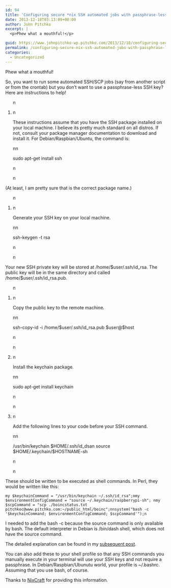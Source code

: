 ```yaml
---
id: 94
title: 'Configuring secure *nix SSH automated jobs with passphrase-less keys'
date: 2013-12-18T03:13:09+00:00
author: John Pitchko
excerpt: |
  <p>Phew what a mouthful!</p>

guid: https://www.johnpitchko-wp.pitchko.com/2013/12/18/configuring-secure-nix-ssh-automated-jobs-with-passphrase-less-keys/
permalink: /configuring-secure-nix-ssh-automated-jobs-with-passphrase-less-keys/
categories:
  - Uncategorized
---
```

<p>Phew what a mouthful!</p>

<p>So, you want to run some automated SSH/SCP jobs (say from another script or from the crontab) but you don’t want to use a passphrase-less SSH key? Here are instructions to help!</p>

<ol>n  </p>
<li>n
<p>These instructions assume that you have the SSH package installed on your local machine. I believe its pretty much standard on all distros. If not, consult your package manager documentation to download and install it. For Debian/Raspbian/Ubuntu, the command is:</p>
<p>nn    </p>
<p>sudo apt-get install ssh</p>
<p>n  </li>
<p>n</ol>

<p>(At least, I am pretty sure that is the correct package name.)</p>

<ol>n  </p>
<li>n
<p>Generate your SSH key on your local machine.</p>
<p>nn    </p>
<p>ssh-keygen -t rsa</p>
<p>n  </li>
<p>n</ol>

<p>Your new SSH private key will be stored at /home/$user/.ssh/id_rsa. The public key will be in the same directory and called /home/$user/.ssh/id_rsa.pub.</p>

<ol>n  </p>
<li>n
<p>Copy the public key to the remote machine.</p>
<p>nn    </p>
<p>ssh-copy-id -i /home/$user/.ssh/id_rsa.pub $user@$host</p>
<p>n  </li>
<p>n  </p>
<li>n
<p>Install the keychain package.</p>
<p>nn    </p>
<p>sudo apt-get install keychain</p>
<p>n  </li>
<p>n  </p>
<li>n
<p>Add the following lines to your code before your SSH command.</p>
<p>nn    </p>
<p>/usr/bin/keychain $HOME/.ssh/id_dsan source $HOME/.keychain/$HOSTNAME-sh</p>
<p>n  </li>
<p>n</ol>

<p>These should be written to be executed as shell commands. In Perl, they would be written like this:</p>

<div class="highlighter-rouge">
<div class="highlight">
<pre class="highlight"><code>my $keychainCommand = "/usr/bin/keychain ~/.ssh/id_rsa";nmy $environmentConfigCommand = "source ~/.keychain/raspberrypi-sh"; nmy $scpCommand = "scp ./boincstatus.txt pitchkoc@www.pitchko.com:~/public_html/boinc";nnsystem("bash -c '$keychainCommand; $environmentConfigCommand; $scpCommand'");n</code></pre>
</div>
</div>

<p>I needed to add the bash -c because the source command is only available by bash. The default interpreter in Debian is /bin/dash shell, which does not have the source command.</p>

<p>The detailed explanation can be found in my <a href="http://www.pitchko.com/2013/12/19/update-issue-with-automated-ssh-jobs-with-passphrase-less-keys/">subsequent post</a>.</p>

<p>You can also add these to your shell profile so that any SSH commands you manually execute in your terminal will use your SSH keys and not require a passphrase. In Debian/Raspbian/Ubunutu world, your profile is ~/.bashrc. Assuming that you use bash, of course.</p>

<p>Thanks to <a href="http://www.cyberciti.biz/faq/ssh-passwordless-login-with-keychain-for-scripts/http://">NixCraft</a> for providing this information.</p>
